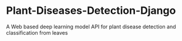 # Plant-Diseases-Detection-Django
A Web based deep learning model API for plant disease detection and classification from leaves
